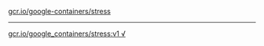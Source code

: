 [gcr.io/google-containers/stress](https://hub.docker.com/r/sqeven/stress/tags/) 

----
[gcr.io/google_containers/stress:v1 √](https://hub.docker.com/r/sqeven/stress/tags/)

